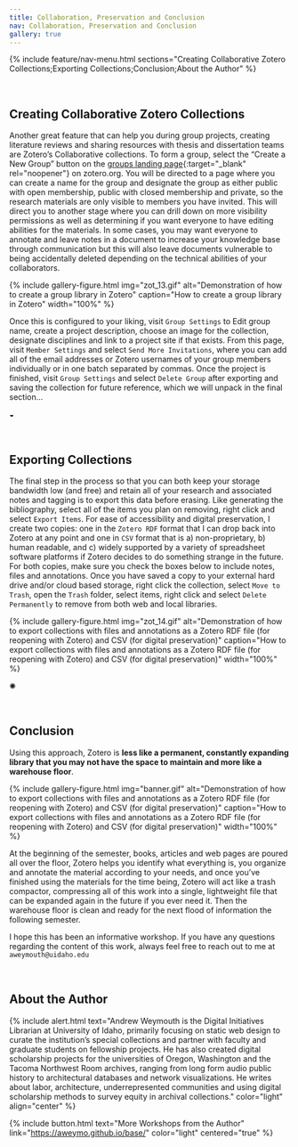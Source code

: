 ```yaml
---
title: Collaboration, Preservation and Conclusion
nav: Collaboration, Preservation and Conclusion
gallery: true
---
```


{% include feature/nav-menu.html sections="Creating Collaborative Zotero Collections;Exporting Collections;Conclusion;About the Author" %}

<br>

## Creating Collaborative Zotero Collections

Another great feature that can help you during group projects, creating literature reviews and sharing resources with thesis and dissertation teams are Zotero’s Collaborative collections. To form a group, select the “Create a New Group” button on the [groups landing page](https://www.zotero.org/groups){:target="_blank" rel="noopener"} on zotero.org. You will be directed to a page where you can create a name for the group and designate the group as either public with open membership, public with closed membership and private, so the research materials are only visible to members you have invited. This will direct you to another stage where you  can drill down on more visibility permissions as well as determining if you want everyone to have editing abilities for the materials. In some cases, you may want everyone to annotate and leave notes in a document to increase your knowledge base through communication but this will also leave documents vulnerable to being accidentally deleted depending on the technical abilities of your collaborators. 

{% include gallery-figure.html img="zot_13.gif" alt="Demonstration of how to create a group library in Zotero" caption="How to create a group library in Zotero" width="100%" %}

Once this is configured to your liking, visit `Group Settings` to Edit group name, create a project description, choose an image for the collection, designate disciplines and link to a project site if that exists. From this page, visit `Member Settings` and select `Send More Invitations`, where you can add all of the email addresses or Zotero usernames of your group members individually or in one batch separated by commas. Once the project is finished, visit `Group Settings` and select `Delete Group` after exporting and saving the collection for future reference, which we will unpack in the final section… 

<div class="symbol-container">
    <p class="symbol">&#9682;</p>
</div>

<br>

## Exporting Collections

The final step in the process so that you can both keep your storage bandwidth low (and free) and retain all of your research and associated notes and tagging is to export this data before erasing. Like generating the bibliography, select all of the items you plan on removing, right click and select `Export Items`. For ease of accessibility and digital preservation, I create two copies: one in the `Zotero RDF` format that I can drop back into Zotero at any point and one in `CSV` format that is a) non-proprietary, b) human readable, and c) widely supported by a variety of spreadsheet software platforms if Zotero decides to do something strange in the future. For both copies, make sure you check the boxes below to include notes, files and annotations. Once you have saved a copy to your external hard drive and/or cloud based storage, right click the collection, select `Move to Trash`, open the `Trash` folder, select items, right click and select `Delete Permanently` to remove from both web and local libraries.  

{% include gallery-figure.html img="zot_14.gif" alt="Demonstration of how to export collections with files and annotations as a Zotero RDF file (for reopening with Zotero) and CSV (for digital preservation)" caption="How to export collections with files and annotations as a Zotero RDF file (for reopening with Zotero) and CSV (for digital preservation)" width="100%" %}

<div class="symbol-container">
    <p class="symbol">&#10042;</p>
</div>

<br>

## Conclusion

Using this approach, Zotero is **less like a permanent, constantly expanding library that you may not have the space to maintain and more like a warehouse floor**. 

{% include gallery-figure.html img="banner.gif" alt="Demonstration of how to export collections with files and annotations as a Zotero RDF file (for reopening with Zotero) and CSV (for digital preservation)" caption="How to export collections with files and annotations as a Zotero RDF file (for reopening with Zotero) and CSV (for digital preservation)" width="100%" %}


At the beginning of the semester, books, articles and web pages are poured all over the floor, Zotero helps you identify what everything is, you organize and annotate the material according to your needs, and once you’ve finished using the materials for the time being, Zotero will act like a trash compactor, compressing all of this work into a single, lightweight file that can be expanded again in the future if you ever need it. Then the warehouse floor is clean and ready for the next flood of information the following semester. 

I hope this has been an informative workshop. If you have any questions regarding the content of this work, always feel free to reach out to me at `aweymouth@uidaho.edu`

<br>

## About the Author

{% include alert.html text="Andrew Weymouth is the Digital Initiatives Librarian at University of Idaho, primarily focusing on static web design to curate the institution’s special collections and partner with faculty and graduate students on fellowship projects. He has also created digital scholarship projects for the universities of Oregon, Washington and the Tacoma Northwest Room archives, ranging from long form audio public history to architectural databases and network visualizations. He writes about labor, architecture, underrepresented communities and using digital scholarship methods to survey equity in archival collections." color="light" align="center" %}

{% include button.html text="More Workshops from the Author" link="https://aweymo.github.io/base/" color="light" centered="true" %}


<br>